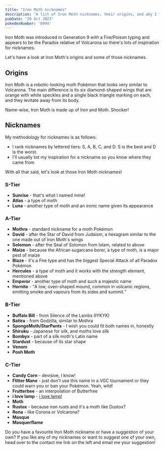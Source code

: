 ```yaml
---
title: "Iron Moth nicknames"
description: "A list of Iron Moth nicknames, their origins, and why I think they're cool."
pubDate: "29 Oct 2023"
pokedexNumber: '0994'
---
```


Iron Moth was introduced in Generation 9 with a Fire/Poison typing and appears to be the Paradox relative of Volcarona so there's lots of inspiration for nicknames.

Let's have a look at Iron Moth's origins and some of those nicknames.

## Origins

Iron Moth is a robotic-looking moth Pokémon that looks very similar to Volcarona. The main difference is its six diamond-shaped wings that are orange with white speckles and a single black triangle marking on each, and they levitate away from its body.

Name-wise, Iron Moth is made up of Iron and Moth. Shocker!

## Nicknames

My methodology for nicknames is as follows:

* I rank nicknames by lettered tiers: S, A, B, C, and D. S is the best and D is the worst.
* I'll usually list my inspiration for a nickname so you know where they came from

With all that said, let's look at those Iron Moth nicknames!

### S-Tier

* **Sunrise** - that's what I named mine!
* **Atlas** - a type of moth
* **Luna** - another type of moth and an ironic name given its appearance

### A-Tier

* **Mothra** - standard nickname for a moth Pokémon
* **David** - after the Star of David from Judaism, a hexagram similar to the one made out of Iron Moth's wings
* **Solomon** - after the Seal of Solomon from Islam, related to above
* **Maize** - because the African sugarcane borer, a type of moth, is a major pest of maize
* **Blaze** - it's a Fire type and has the biggest Special Attack of all Paradox Pokémon
* **Hercules** - a type of moth and it works with the strength element, mentioned above
* **Emperor** - another type of moth and such a majestic name
* **Hornito** - <q cite="https://www.thewordfinder.com/define/hornito">A low, oven-shaped mound, common in volcanic regions, emitting smoke and vapours from its sides and summit.</q>

### B-Tier

* **Buffalo Bill** - from Silence of the Lambs (IYKYK)
* **Battra** - from Godzilla, similar to Mothra
* **SpongeMoth/StarPants** - I wish you could fit both names in, honestly
* **Shiruku** - Japanese for silk, and moths love silk
* **Bombyx** - part of a silk moth's Latin name
* **Stardust** - because of its star shape
* **Venom**
* **Posh Moth**

### C-Tier

* **Candy Corn** - devisive, I know!
* **Flitter Mane** - just don't use this name in a VGC tournament or they could warn you or ban your Pokémon. Yeah, wild!
* **Frutterbee** - an interpolation of Butterfree
* **i love lamp** - [i love lamp!](https://www.youtube.com/watch?v=gId6nrMDmUU)
* **Moth**
* **Rustox** - because iron _rusts_ and it's a moth like Dustox?
* **Rona** - like Corona or Volcarona?
* **Masque**
* **Masquerflame**

Do you have a favourite Iron Moth nickname or have a suggestion of your own? If you like any of my nicknames or want to suggest one of your own, head over to the contact me link on the left and email me your suggestion!